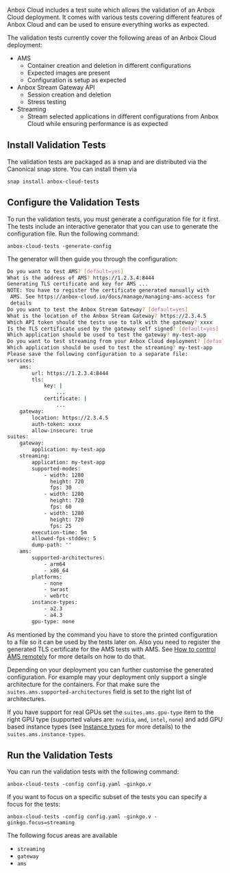 Anbox Cloud includes a test suite which allows the validation of an Anbox Cloud deployment. It comes with various tests covering different features of Anbox Cloud and can be used to ensure everything works as expected.

The validation tests currently cover the following areas of an Anbox Cloud deployment:

* AMS
   * Container creation and deletion in different configurations
   * Expected images are present
   * Configuration is setup as expected
* Anbox Stream Gateway API
  * Session creation and deletion
  * Stress testing
* Streaming
  * Stream selected applications in different configurations from Anbox Cloud while ensuring performance is as expected

## Install Validation Tests

The validation tests are packaged as a snap and are distributed via the Canonical snap store. You can install them via

    snap install anbox-cloud-tests

## Configure the Validation Tests

To run the validation tests, you must generate a configuration file for it first. The tests include an interactive generator that you can use to generate the configuration file. Run the following command:

    anbox-cloud-tests -generate-config

The generator will then guide you through the configuration:

```bash
Do you want to test AMS? [default=yes]
What is the address of AMS? https://1.2.3.4:8444
Generating TLS certificate and key for AMS ...
NOTE: You have to register the certificate generated manually with
 AMS. See https://anbox-cloud.io/docs/manage/managing-ams-access for
 details
Do you want to test the Anbox Stream Gateway? [default=yes]
What is the location of the Anbox Stream Gateway? https://2.3.4.5
Which API token should the tests use to talk with the gateway? xxxx
Is the TLS certificate used by the gateway self signed? [default=yes]
Which application should be used to test the gateway? my-test-app
Do you want to test streaming from your Anbox Cloud deployment? [default=yes]
Which application should be used to test the streaming? my-test-app
Please save the following configuration to a separate file:
services:
    ams:
        url: https://1.2.3.4:8444
        tls:
            key: |
                ...
            certificate: |
                ...
    gateway:
        location: https://2.3.4.5
        auth-token: xxxx
        allow-insecure: true
suites:
    gateway:
        application: my-test-app
    streaming:
        application: my-test-app
        supported-modes:
            - width: 1280
              height: 720
              fps: 30
            - width: 1280
              height: 720
              fps: 60
            - width: 1280
              height: 720
              fps: 25
        execution-time: 5m
        allowed-fps-stddev: 5
        dump-path: ""
    ams:
        supported-architectures:
            - arm64
            - x86_64
        platforms:
            - none
            - swrast
            - webrtc
        instance-types:
            - a2.3
            - a4.3
        gpu-type: none
```

As mentioned by the command you have to store the printed configuration to a file so it can be used by the tests later on. Also you need to register the generated TLS certificate for the AMS tests with AMS. See [How to control AMS remotely](https://discourse.ubuntu.com/t/managing-ams-access/17774) for more details on how to do that.

Depending on your deployment you can further customise the generated configuration. For example may your deployment only support a single architecture for the containers. For that make sure the `suites.ams.supported-architectures` field is set to the right list of architectures.

If you have support for real GPUs set the `suites.ams.gpu-type` item to the right GPU type (supported values are: `nvidia`, `amd`, `intel`, `none`) and add GPU based instance types (see [Instance types](https://discourse.ubuntu.com/t/application-manifest/24197#instance-type) for more details) to the `suites.ams.instance-types`.

## Run the Validation Tests

You can run the validation tests with the following command:

    anbox-cloud-tests -config config.yaml -ginkgo.v

If you want to focus on a specific subset of the tests you can specify a focus for the tests:

    anbox-cloud-tests -config config.yaml -ginkgo.v -ginkgo.focus=streaming

The following focus areas are available

* `streaming`
* `gateway`
* `ams`

